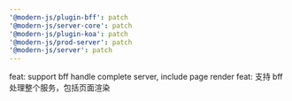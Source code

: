 ```yaml
---
'@modern-js/plugin-bff': patch
'@modern-js/server-core': patch
'@modern-js/plugin-koa': patch
'@modern-js/prod-server': patch
'@modern-js/server': patch
---
```


feat: support bff handle complete server, include page render
feat: 支持 bff 处理整个服务，包括页面渲染

